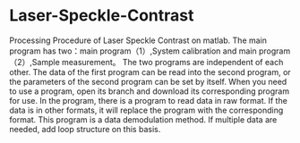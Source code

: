 # Laser-Speckle-Contrast
Processing Procedure of Laser Speckle Contrast on matlab.
The main program has two：main program（1）,System calibration and main program（2）,Sample measurement。
The two programs are independent of each other. The data of the first program can be read into the second program, or the parameters of the second program can be set by itself.
When you need to use a program, open its branch and download its corresponding program for use.
In the program, there is a program to read data in raw format. If the data is in other formats, it will replace the program with the corresponding format.
This program is a data demodulation method. If multiple data are needed, add loop structure on this basis.

